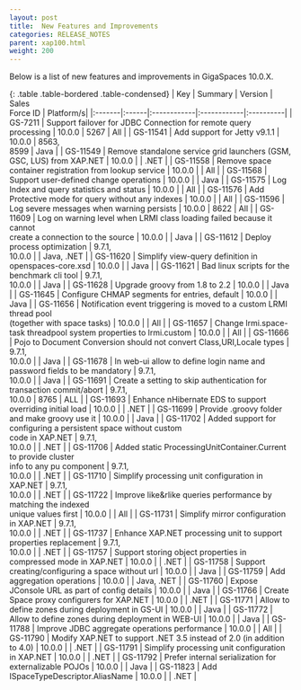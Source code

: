 ```yaml
---
layout: post
title:  New Features and Improvements
categories: RELEASE_NOTES
parent: xap100.html
weight: 200
---
```




Below is a list of new features and improvements in GigaSpaces 10.0.X.


{: .table .table-bordered .table-condensed}
| Key | Summary | Version | Sales<br>Force ID | Platform/s|
|:-------|:------|:------------|:------------|:----------|
| GS-7211  | Support failover for JDBC Connection for remote query processing | 10.0.0 | 5267 | All |
| GS-11541 | Add support for Jetty v9.1.1 | 10.0.0 | 8563,<br>8599 | Java |
| GS-11549 | Remove standalone service grid launchers (GSM, GSC, LUS) from XAP.NET | 10.0.0 |  | .NET |
| GS-11558 | Remove space container registration from lookup service | 10.0.0 | | All |
| GS-11568 | Support user-defined change operations | 10.0.0 | | Java |
| GS-11575 | Log Index and query statistics and status | 10.0.0 | | All |
| GS-11576 | Add Protective mode for query without any indexes | 10.0.0 | | All |
| GS-11596 | Log severe messages when warning persists | 10.0.0 | 8622 | All |
| GS-11609 | Log on warning level when LRMI class loading failed because it cannot <br> create a connection to the source | 10.0.0 | | Java |
| GS-11612 | Deploy process optimization | 9.7.1,<br> 10.0.0 | | Java, .NET |
| GS-11620 | Simplify view-query definition in openspaces-core.xsd | 10.0.0 | | Java |
| GS-11621 | Bad linux scripts for the benchmark cli tool | 9.7.1,<br> 10.0.0 | | Java |
| GS-11628 | Upgrade groovy from 1.8 to 2.2 | 10.0.0 | | Java |
| GS-11645 | Configure CHMAP segments for entries, default | 10.0.0 | | Java |
| GS-11656 | Notification event triggering is moved to a custom LRMI thread pool <br> (together with space tasks) | 10.0.0 | | All |
| GS-11657 | Change lrmi.space-task threadpool system properties to lrmi.custom | 10.0.0 | | All |
| GS-11666 | Pojo to Document Conversion should not convert Class,URI,Locale types | 9.7.1, <br>10.0.0 | | Java |
| GS-11678 | In web-ui allow to define login name and password fields to be mandatory | 9.7.1, <br>10.0.0 | | Java |
| GS-11691 | Create a setting to skip authentication for transaction commit/abort | 9.7.1,<br> 10.0.0 | 8765 | ALL |
| GS-11693 | Enhance nHibernate EDS to support overriding initial load | 10.0.0 | | .NET |
| GS-11699 | Provide .groovy folder and make groovy use it | 10.0.0 | | Java |
| GS-11702 | Added support for configuring a persistent space without custom <br>code in XAP.NET | 9.7.1,<br> 10.0.0 | | .NET |
| GS-11706 | Added static ProcessingUnitContainer.Current to provide cluster <br>info to any pu component | 9.7.1,<br> 10.0.0 | | .NET |
| GS-11710 | Simplify processing unit configuration in XAP.NET | 9.7.1,<br> 10.0.0 | | .NET |
| GS-11722 | Improve like&rlike queries performance by matching the indexed <br>unique values first | 10.0.0 | | All |
| GS-11731 | Simplify mirror configuration in XAP.NET | 9.7.1, <br>10.0.0 | | .NET |
| GS-11737 | Enhance XAP.NET processing unit to support properties replacement | 9.7.1,<br> 10.0.0 | | .NET |
| GS-11757 | Support storing object properties in compressed mode in XAP.NET | 10.0.0 | | .NET |
| GS-11758 | Support creating/configuring a space without url | 10.0.0 | | Java |
| GS-11759 | Add aggregation operations | 10.0.0 | | Java, .NET |
| GS-11760 | Expose JConsole URL as part of config details | 10.0.0 | | Java |
| GS-11766 | Create Space proxy configurers for XAP.NET | 10.0.0 | | .NET |
| GS-11771 | Allow to define zones during deployment in GS-UI | 10.0.0 | | Java |
| GS-11772 | Allow to define zones during deployment in WEB-UI | 10.0.0 | | Java |
| GS-11788 | Improve JDBC aggregate operations performance | 10.0.0 | | All |
| GS-11790 | Modify XAP.NET to support .NET 3.5 instead of 2.0 (in addition to 4.0) | 10.0.0 | | .NET |
| GS-11791 | Simplify processing unit configuration in XAP.NET | 10.0.0 | | .NET |
| GS-11792 | Prefer internal serialization for externalizable POJOs | 10.0.0 | | Java |
| GS-11823 | Add ISpaceTypeDescriptor.AliasName | 10.0.0 | | .NET |
